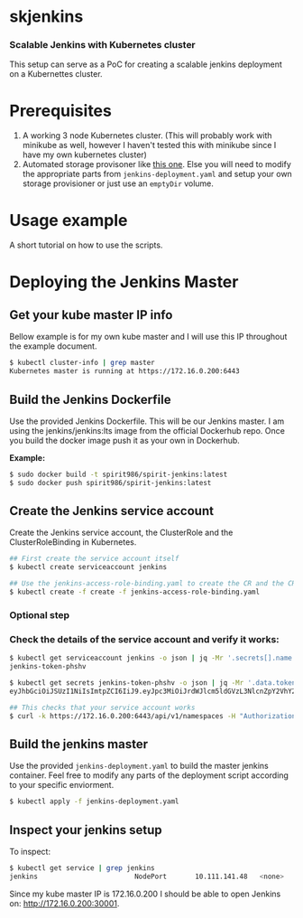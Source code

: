 # skjenkins
### Scalable Jenkins with Kubernetes cluster

This setup can serve as a PoC for creating a scalable jenkins deployment on a Kubernettes cluster.

# Prerequisites
1. A working 3 node Kubernetes cluster. (This will probably work with minikube as well, however I haven't tested this with minikube since I have my own kubernetes cluster)
2. Automated storage provisoner like [this one](https://github.com/spirit986/external-storage/tree/master/nfs). Else you will need to modify the appropriate parts from `jenkins-deployment.yaml` and setup your own storage provisioner or just use an `emptyDir` volume.

# Usage example
A short tutorial on how to use the scripts.

# Deploying the Jenkins Master

## Get your kube master IP info
Bellow example is for my own kube master and I will use this IP throughout the example document.
```bash
$ kubectl cluster-info | grep master
Kubernetes master is running at https://172.16.0.200:6443
```

## Build the Jenkins Dockerfile
Use the provided Jenkins Dockerfile. This will be our Jenkins master. I am using the jenkins/jenkins:lts image from the official Dockerhub repo. Once you build the docker image push it as your own in Dockerhub.

**Example:**
```bash
$ sudo docker build -t spirit986/spirit-jenkins:latest
$ sudo docker push spirit986/spirit-jenkins:latest
```

## Create the Jenkins service account
Create the Jenkins service account, the ClusterRole and the ClusterRoleBinding in Kubernetes.
```bash
## First create the service account itself
$ kubectl create serviceaccount jenkins

## Use the jenkins-access-role-binding.yaml to create the CR and the CRB
$ kubectl create -f create -f jenkins-access-role-binding.yaml
```

### Optional step 
### Check the details of the service account and verify it works:
```bash
$ kubectl get serviceaccount jenkins -o json | jq -Mr '.secrets[].name'
jenkins-token-phshv

$ kubectl get secrets jenkins-token-phshv -o json | jq -Mr '.data.token' | base64 --decode
eyJhbGciOiJSUzI1NiIsImtpZCI6IiJ9.eyJpc3MiOiJrdWJlcm5ldGVzL3NlcnZpY2VhY2NvdW50Iiwia3ViZXJuZXRlcy5pby9zZXJ2aWNlYWNjb3VudC9uYW1lc3BhY2UiOiJkZWZhdWx0Iiwia3ViZXJuZXRlcy5pby9zZXJ2aWNlYWNjb3VudC9zZWNyZXQubmFtZSI6ImplbmtpbnMtdG9rZW4tcGhzaHYiLCJrdWJlcm5ldGVzLmlvL3NlcnZpY2VhY2NvdW50L3NlcnZpY2UtYWNjb3VudC5uYW1lIjoiamVua2lucyIsImt1YmVybmV0ZXMuaW8vc2VydmljZWFjY291bnQvc2VydmljZS1hY2NvdW50LnVpZCI6ImY3N2I5ZjFhLTliZGQtMTFlOS1hMzY5LTA4MDAyNzVjNGNjZiIsInN1YiI6InN5c3RlbTpzZXJ2aWNlYWNjb3VudDpkZWZhdWx0OmplbmtpbnMifQ.MnuvxtD12jlsQYxKjtgWss9LKUu6wCjuPUtojbQ1hDsqJEytSHPig_mV1KEs3AUlgbUqol4OxUmMJax8kbSH3XnYiko-4w9bwyvPVATw7XLQFwq7bJ6Ua6z8Uekr3sQ-nxKTjTJpfVtMjf1ymeRS5tjDZZg88y1vGZXsNmjBDSflPUjUOy4EKv_HFZUu6H1XGKIZXj4TZb1vCvPBqQEBsCxcyVxa0HbgEMjntjjvtAaZVUpqPfz5BjCUvKkN6Ctm2qwy97V7runtqxYjEmloiRYIMZzItfCLEpWEYqz6pNQhXs6oyJ4RkiaByblWULEzXnunOHLp4YyGn6m9cU7gtA

## This checks that your service account works
$ curl -k https://172.16.0.200:6443/api/v1/namespaces -H "Authorization: Bearer eyJhbGciOiJSUzI1NiIsImtpZCI6IiJ9.eyJpc3MiOiJrdWJlcm5ldGVzL3NlcnZpY2VhY2NvdW50Iiwia3ViZXJuZXRlcy5pby9zZXJ2aWNlYWNjb3VudC9uYW1lc3BhY2UiOiJkZWZhdWx0Iiwia3ViZXJuZXRlcy5pby9zZXJ2aWNlYWNjb3VudC9zZWNyZXQubmFtZSI6ImplbmtpbnMtdG9rZW4tcGhzaHYiLCJrdWJlcm5ldGVzLmlvL3NlcnZpY2VhY2NvdW50L3NlcnZpY2UtYWNjb3VudC5uYW1lIjoiamVua2lucyIsImt1YmVybmV0ZXMuaW8vc2VydmljZWFjY291bnQvc2VydmljZS1hY2NvdW50LnVpZCI6ImY3N2I5ZjFhLTliZGQtMTFlOS1hMzY5LTA4MDAyNzVjNGNjZiIsInN1YiI6InN5c3RlbTpzZXJ2aWNlYWNjb3VudDpkZWZhdWx0OmplbmtpbnMifQ.MnuvxtD12jlsQYxKjtgWss9LKUu6wCjuPUtojbQ1hDsqJEytSHPig_mV1KEs3AUlgbUqol4OxUmMJax8kbSH3XnYiko-4w9bwyvPVATw7XLQFwq7bJ6Ua6z8Uekr3sQ-nxKTjTJpfVtMjf1ymeRS5tjDZZg88y1vGZXsNmjBDSflPUjUOy4EKv_HFZUu6H1XGKIZXj4TZb1vCvPBqQEBsCxcyVxa0HbgEMjntjjvtAaZVUpqPfz5BjCUvKkN6Ctm2qwy97V7runtqxYjEmloiRYIMZzItfCLEpWEYqz6pNQhXs6oyJ4RkiaByblWULEzXnunOHLp4YyGn6m9cU7gtA"
```

## Build the jenkins master
Use the provided `jenkins-deployment.yaml` to build the master jenkins container. Feel free to modify any parts of the deployment script according to your specific enviorment.
```bash
$ kubectl apply -f jenkins-deployment.yaml
```

## Inspect your jenkins setup
To inspect:
```bash
$ kubectl get service | grep jenkins
jenkins                        NodePort       10.111.141.48   <none>         8080:30001/TCP                       28h
```

Since my kube master IP is 172.16.0.200 I should be able to open Jenkins on: http://172.16.0.200:30001.
